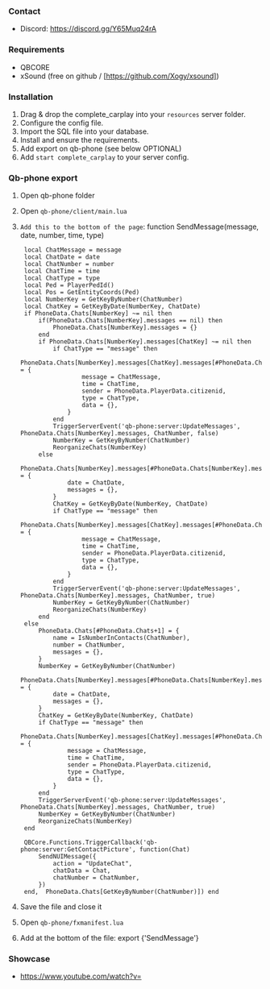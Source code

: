 ### Contact
- Discord: https://discord.gg/Y65Muq24rA

### Requirements
- QBCORE
- xSound (free on github / [https://github.com/Xogy/xsound])

### Installation
1) Drag & drop the complete_carplay into your `resources` server folder.
2) Configure the config file.
3) Import the SQL file into your database.
4) Install and ensure the requirements.
5) Add export on qb-phone (see below OPTIONAL)
6) Add `start complete_carplay` to your server config.

### Qb-phone export
1) Open qb-phone folder
2) Open `qb-phone/client/main.lua`
3) `Add this to the bottom of the page`:
    function SendMessage(message, date, number, time, type)

        local ChatMessage = message
        local ChatDate = date
        local ChatNumber = number
        local ChatTime = time
        local ChatType = type
        local Ped = PlayerPedId()
        local Pos = GetEntityCoords(Ped)
        local NumberKey = GetKeyByNumber(ChatNumber)
        local ChatKey = GetKeyByDate(NumberKey, ChatDate)
        if PhoneData.Chats[NumberKey] ~= nil then
            if(PhoneData.Chats[NumberKey].messages == nil) then
                PhoneData.Chats[NumberKey].messages = {}
            end
            if PhoneData.Chats[NumberKey].messages[ChatKey] ~= nil then
                if ChatType == "message" then
                    PhoneData.Chats[NumberKey].messages[ChatKey].messages[#PhoneData.Chats[NumberKey].messages[ChatKey].messages+1] = {
                        message = ChatMessage,
                        time = ChatTime,
                        sender = PhoneData.PlayerData.citizenid,
                        type = ChatType,
                        data = {},
                    }
                end
                TriggerServerEvent('qb-phone:server:UpdateMessages', PhoneData.Chats[NumberKey].messages, ChatNumber, false)
                NumberKey = GetKeyByNumber(ChatNumber)
                ReorganizeChats(NumberKey)
            else
                PhoneData.Chats[NumberKey].messages[#PhoneData.Chats[NumberKey].messages+1] = {
                    date = ChatDate,
                    messages = {},
                }
                ChatKey = GetKeyByDate(NumberKey, ChatDate)
                if ChatType == "message" then
                    PhoneData.Chats[NumberKey].messages[ChatKey].messages[#PhoneData.Chats[NumberKey].messages[ChatKey].messages+1] = {
                        message = ChatMessage,
                        time = ChatTime,
                        sender = PhoneData.PlayerData.citizenid,
                        type = ChatType,
                        data = {},
                    }
                end
                TriggerServerEvent('qb-phone:server:UpdateMessages', PhoneData.Chats[NumberKey].messages, ChatNumber, true)
                NumberKey = GetKeyByNumber(ChatNumber)
                ReorganizeChats(NumberKey)
            end
        else
            PhoneData.Chats[#PhoneData.Chats+1] = {
                name = IsNumberInContacts(ChatNumber),
                number = ChatNumber,
                messages = {},
            }
            NumberKey = GetKeyByNumber(ChatNumber)
            PhoneData.Chats[NumberKey].messages[#PhoneData.Chats[NumberKey].messages+1] = {
                date = ChatDate,
                messages = {},
            }
            ChatKey = GetKeyByDate(NumberKey, ChatDate)
            if ChatType == "message" then
                PhoneData.Chats[NumberKey].messages[ChatKey].messages[#PhoneData.Chats[NumberKey].messages[ChatKey].messages+1] = {
                    message = ChatMessage,
                    time = ChatTime,
                    sender = PhoneData.PlayerData.citizenid,
                    type = ChatType,
                    data = {},
                }
            end
            TriggerServerEvent('qb-phone:server:UpdateMessages', PhoneData.Chats[NumberKey].messages, ChatNumber, true)
            NumberKey = GetKeyByNumber(ChatNumber)
            ReorganizeChats(NumberKey)
        end

        QBCore.Functions.TriggerCallback('qb-phone:server:GetContactPicture', function(Chat)
            SendNUIMessage({
                action = "UpdateChat",
                chatData = Chat,
                chatNumber = ChatNumber,
            })
        end,  PhoneData.Chats[GetKeyByNumber(ChatNumber)]) end



4) Save the file and close it
5) Open `qb-phone/fxmanifest.lua`
6) Add at the bottom of the file: export {'SendMessage'}


### Showcase
- https://www.youtube.com/watch?v=